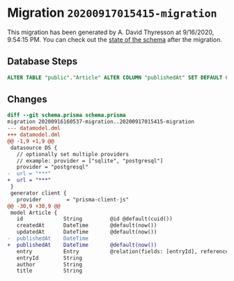 # Migration `20200917015415-migration`

This migration has been generated by A. David Thyresson at 9/16/2020, 9:54:15 PM.
You can check out the [state of the schema](./schema.prisma) after the migration.

## Database Steps

```sql
ALTER TABLE "public"."Article" ALTER COLUMN "publishedAt" SET DEFAULT CURRENT_TIMESTAMP
```

## Changes

```diff
diff --git schema.prisma schema.prisma
migration 20200916160537-migration..20200917015415-migration
--- datamodel.dml
+++ datamodel.dml
@@ -1,9 +1,9 @@
 datasource DS {
   // optionally set multiple providers
   // example: provider = ["sqlite", "postgresql"]
   provider = "postgresql"
-  url = "***"
+  url = "***"
 }
 generator client {
   provider        = "prisma-client-js"
@@ -30,9 +30,9 @@
 model Article {
   id             String         @id @default(cuid())
   createdAt      DateTime       @default(now())
   updatedAt      DateTime       @default(now())
-  publishedAt    DateTime
+  publishedAt    DateTime       @default(now())
   entry          Entry          @relation(fields: [entryId], references: [id])
   entryId        String
   author         String
   title          String
```


